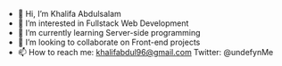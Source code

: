 - 👋 Hi, I’m Khalifa Abdulsalam
- 👀 I’m interested in Fullstack Web Development 
- 🌱 I’m currently learning Server-side programming 
- 💞️ I’m looking to collaborate on Front-end projects
- 📫 How to reach me: khalifabdul96@gmail.com
Twitter: @undefynMe

<!---
khalifaomeiza/khalifaomeiza is a ✨ special ✨ repository because its `README.md` (this file) appears on your GitHub profile.
You can click the Preview link to take a look at your changes.
--->
